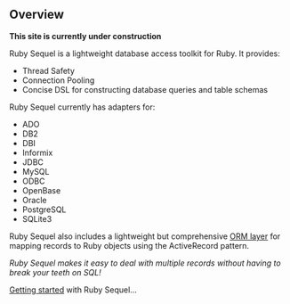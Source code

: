 ## Overview

**This site is currently under construction**

Ruby Sequel is a lightweight database access toolkit for Ruby. It provides:
* Thread Safety
* Connection Pooling
* Concise DSL for constructing database queries and table schemas

Ruby Sequel currently has adapters for:
* ADO
* DB2
* DBI
* Informix
* JDBC
* MySQL
* ODBC
* OpenBase
* Oracle
* PostgreSQL
* SQLite3

Ruby Sequel also includes a lightweight but comprehensive [ORM layer](/models) for mapping records to Ruby objects using the ActiveRecord pattern.

_Ruby Sequel makes it easy to deal with multiple records without having to break your teeth on SQL!_

[Getting started](/getting_started) with Ruby Sequel...